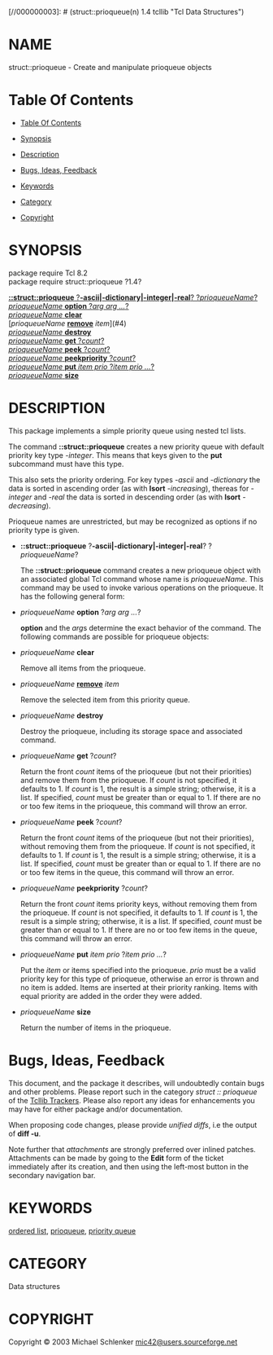 
[//000000001]: # (struct::prioqueue - Tcl Data Structures)
[//000000002]: # (Generated from file 'prioqueue.man' by tcllib/doctools with format 'markdown')
[//000000003]: # (struct::prioqueue(n) 1.4 tcllib "Tcl Data Structures")

# NAME

struct::prioqueue - Create and manipulate prioqueue objects

# <a name='toc'></a>Table Of Contents

  -  [Table Of Contents](#toc)

  -  [Synopsis](#synopsis)

  -  [Description](#section1)

  -  [Bugs, Ideas, Feedback](#section2)

  -  [Keywords](#keywords)

  -  [Category](#category)

  -  [Copyright](#copyright)

# <a name='synopsis'></a>SYNOPSIS

package require Tcl 8.2  
package require struct::prioqueue ?1.4?  

[__::struct::prioqueue__ ?__-ascii|-dictionary|-integer|-real__? ?*prioqueueName*?](#1)  
[*prioqueueName* __option__ ?*arg arg ...*?](#2)  
[*prioqueueName* __clear__](#3)  
[*prioqueueName* __[remove](../../../../index.md#remove)__ *item*](#4)  
[*prioqueueName* __destroy__](#5)  
[*prioqueueName* __get__ ?*count*?](#6)  
[*prioqueueName* __peek__ ?*count*?](#7)  
[*prioqueueName* __peekpriority__ ?*count*?](#8)  
[*prioqueueName* __put__ *item prio* ?*item prio ...*?](#9)  
[*prioqueueName* __size__](#10)  

# <a name='description'></a>DESCRIPTION

This package implements a simple priority queue using nested tcl lists.

The command __::struct::prioqueue__ creates a new priority queue with default
priority key type *-integer*. This means that keys given to the __put__
subcommand must have this type.

This also sets the priority ordering. For key types *-ascii* and *-dictionary*
the data is sorted in ascending order (as with __lsort__ *-increasing*), thereas
for *-integer* and *-real* the data is sorted in descending order (as with
__lsort__ *-decreasing*).

Prioqueue names are unrestricted, but may be recognized as options if no
priority type is given.

  - <a name='1'></a>__::struct::prioqueue__ ?__-ascii|-dictionary|-integer|-real__? ?*prioqueueName*?

    The __::struct::prioqueue__ command creates a new prioqueue object with an
    associated global Tcl command whose name is *prioqueueName*. This command
    may be used to invoke various operations on the prioqueue. It has the
    following general form:

  - <a name='2'></a>*prioqueueName* __option__ ?*arg arg ...*?

    __option__ and the *arg*s determine the exact behavior of the command. The
    following commands are possible for prioqueue objects:

  - <a name='3'></a>*prioqueueName* __clear__

    Remove all items from the prioqueue.

  - <a name='4'></a>*prioqueueName* __[remove](../../../../index.md#remove)__ *item*

    Remove the selected item from this priority queue.

  - <a name='5'></a>*prioqueueName* __destroy__

    Destroy the prioqueue, including its storage space and associated command.

  - <a name='6'></a>*prioqueueName* __get__ ?*count*?

    Return the front *count* items of the prioqueue (but not their priorities)
    and remove them from the prioqueue. If *count* is not specified, it defaults
    to 1. If *count* is 1, the result is a simple string; otherwise, it is a
    list. If specified, *count* must be greater than or equal to 1. If there are
    no or too few items in the prioqueue, this command will throw an error.

  - <a name='7'></a>*prioqueueName* __peek__ ?*count*?

    Return the front *count* items of the prioqueue (but not their priorities),
    without removing them from the prioqueue. If *count* is not specified, it
    defaults to 1. If *count* is 1, the result is a simple string; otherwise, it
    is a list. If specified, *count* must be greater than or equal to 1. If
    there are no or too few items in the queue, this command will throw an
    error.

  - <a name='8'></a>*prioqueueName* __peekpriority__ ?*count*?

    Return the front *count* items priority keys, without removing them from the
    prioqueue. If *count* is not specified, it defaults to 1. If *count* is 1,
    the result is a simple string; otherwise, it is a list. If specified,
    *count* must be greater than or equal to 1. If there are no or too few items
    in the queue, this command will throw an error.

  - <a name='9'></a>*prioqueueName* __put__ *item prio* ?*item prio ...*?

    Put the *item* or items specified into the prioqueue. *prio* must be a valid
    priority key for this type of prioqueue, otherwise an error is thrown and no
    item is added. Items are inserted at their priority ranking. Items with
    equal priority are added in the order they were added.

  - <a name='10'></a>*prioqueueName* __size__

    Return the number of items in the prioqueue.

# <a name='section2'></a>Bugs, Ideas, Feedback

This document, and the package it describes, will undoubtedly contain bugs and
other problems. Please report such in the category *struct :: prioqueue* of the
[Tcllib Trackers](http://core.tcl.tk/tcllib/reportlist). Please also report any
ideas for enhancements you may have for either package and/or documentation.

When proposing code changes, please provide *unified diffs*, i.e the output of
__diff -u__.

Note further that *attachments* are strongly preferred over inlined patches.
Attachments can be made by going to the __Edit__ form of the ticket immediately
after its creation, and then using the left-most button in the secondary
navigation bar.

# <a name='keywords'></a>KEYWORDS

[ordered list](../../../../index.md#ordered_list),
[prioqueue](../../../../index.md#prioqueue), [priority
queue](../../../../index.md#priority_queue)

# <a name='category'></a>CATEGORY

Data structures

# <a name='copyright'></a>COPYRIGHT

Copyright &copy; 2003 Michael Schlenker <mic42@users.sourceforge.net>
